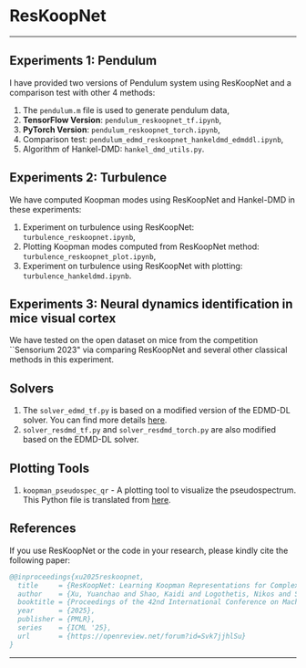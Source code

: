 # ResKoopNet

---

## Experiments 1: Pendulum

I have provided two versions of Pendulum system using ResKoopNet and a comparison test with other 4 methods:

1. The `pendulum.m` file is used to generate pendulum data,
2. **TensorFlow Version**: `pendulum_reskoopnet_tf.ipynb`,
3. **PyTorch Version**: `pendulum_reskoopnet_torch.ipynb`,
4. Comparison test: `pendulum_edmd_reskoopnet_hankeldmd_edmddl.ipynb`,
5. Algorithm of Hankel-DMD: `hankel_dmd_utils.py`.

## Experiments 2: Turbulence

We have computed Koopman modes using ResKoopNet and Hankel-DMD in these experiments:

1. Experiment on turbulence using ResKoopNet: `turbulence_reskoopnet.ipynb`,
2. Plotting Koopman modes computed from ResKoopNet method: `turbulence_reskoopnet_plot.ipynb`,
3. Experiment on turbulence using ResKoopNet with plotting: `turbulence_hankeldmd.ipynb`.

## Experiments 3: Neural dynamics identification in mice visual cortex

We have tested on the open dataset on mice from the competition ``Sensorium 2023" via comparing ResKoopNet and several other classical methods in this experiment.


## Solvers

1. The `solver_edmd_tf.py` is based on a modified version of the EDMD-DL solver. You can find more details [here](https://github.com/MLDS-NUS/KoopmanDL?tab=readme-ov-file).
2. `solver_resdmd_tf.py` and `solver_resdmd_torch.py` are also modified based on the EDMD-DL solver.

## Plotting Tools

1. `koopman_pseudospec_qr` - A plotting tool to visualize the pseudospectrum. This Python file is translated from [here](https://github.com/MColbrook/Residual-Dynamic-Mode-Decomposition/blob/main/main_routines/KoopPseudoSpecQR.m).

## References

If you use ResKoopNet or the code in your research, please kindly cite the following paper:

```bibtex
@@inproceedings{xu2025reskoopnet,
  title     = {ResKoopNet: Learning Koopman Representations for Complex Dynamics with Spectral Residuals},
  author    = {Xu, Yuanchao and Shao, Kaidi and Logothetis, Nikos and Shen, Zhongwei},
  booktitle = {Proceedings of the 42nd International Conference on Machine Learning},
  year      = {2025},
  publisher = {PMLR},
  series    = {ICML '25},
  url       = {https://openreview.net/forum?id=Svk7jjhlSu}
}
```

---




